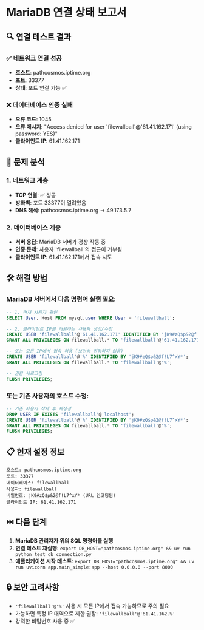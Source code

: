 # MariaDB 연결 상태 보고서

## 🔍 연결 테스트 결과

### ✅ 네트워크 연결 성공
- **호스트**: pathcosmos.iptime.org
- **포트**: 33377
- **상태**: 포트 연결 가능 ✅

### ❌ 데이터베이스 인증 실패
- **오류 코드**: 1045
- **오류 메시지**: "Access denied for user 'filewallball'@'61.41.162.171' (using password: YES)"
- **클라이언트 IP**: 61.41.162.171

## 🔧 문제 분석

### 1. 네트워크 계층
- **TCP 연결**: ✅ 성공 
- **방화벽**: 포트 33377이 열려있음
- **DNS 해석**: pathcosmos.iptime.org → 49.173.5.7

### 2. 데이터베이스 계층
- **서버 응답**: MariaDB 서버가 정상 작동 중
- **인증 문제**: 사용자 'filewallball'의 접근이 거부됨
- **클라이언트 IP**: 61.41.162.171에서 접속 시도

## 🛠️ 해결 방법

### MariaDB 서버에서 다음 명령어 실행 필요:

```sql
-- 1. 현재 사용자 확인
SELECT User, Host FROM mysql.user WHERE User = 'filewallball';

-- 2. 클라이언트 IP를 허용하는 사용자 생성/수정
CREATE USER 'filewallball'@'61.41.162.171' IDENTIFIED BY 'jK9#zQ$p&2@f!L7^xY*';
GRANT ALL PRIVILEGES ON filewallball.* TO 'filewallball'@'61.41.162.171';

-- 또는 모든 IP에서 접속 허용 (보안상 권장하지 않음)
CREATE USER 'filewallball'@'%' IDENTIFIED BY 'jK9#zQ$p&2@f!L7^xY*';
GRANT ALL PRIVILEGES ON filewallball.* TO 'filewallball'@'%';

-- 권한 새로고침
FLUSH PRIVILEGES;
```

### 또는 기존 사용자의 호스트 수정:

```sql
-- 기존 사용자 삭제 후 재생성
DROP USER IF EXISTS 'filewallball'@'localhost';
CREATE USER 'filewallball'@'%' IDENTIFIED BY 'jK9#zQ$p&2@f!L7^xY*';
GRANT ALL PRIVILEGES ON filewallball.* TO 'filewallball'@'%';
FLUSH PRIVILEGES;
```

## 📋 현재 설정 정보

```
호스트: pathcosmos.iptime.org
포트: 33377
데이터베이스: filewallball  
사용자: filewallball
비밀번호: jK9#zQ$p&2@f!L7^xY* (URL 인코딩됨)
클라이언트 IP: 61.41.162.171
```

## ⏭️ 다음 단계

1. **MariaDB 관리자가 위의 SQL 명령어를 실행**
2. **연결 테스트 재실행**: `export DB_HOST="pathcosmos.iptime.org" && uv run python test_db_connection.py`
3. **애플리케이션 시작 테스트**: `export DB_HOST="pathcosmos.iptime.org" && uv run uvicorn app.main_simple:app --host 0.0.0.0 --port 8000`

## 🔒 보안 고려사항

- `'filewallball'@'%'` 사용 시 모든 IP에서 접속 가능하므로 주의 필요
- 가능하면 특정 IP 대역으로 제한 권장: `'filewallball'@'61.41.162.%'`
- 강력한 비밀번호 사용 중 ✅